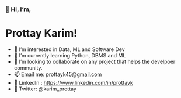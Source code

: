 ### 👋 Hi, I’m, 
# Prottay Karim!
- 👀 I’m interested in Data, ML and Software Dev
- 🌱 I’m currently learning Python, DBMS and ML
- 💞️ I’m looking to collaborate on any project that helps the develpoer community.
- 📫 Email me: prottayk45@gmail.com
- 🔗 LinkedIn : https://www.linkedin.com/in/prottayk
- 🦆 Twitter: @karim_prottay
<!---
prottayislive/prottayislive is your go to connect with me!
--->
